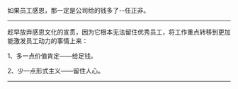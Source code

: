 
如果员工感恩，那一定是公司给的钱多了--任正非。

---

趁早放弃感恩文化的宣贯，因为它根本无法留住优秀员工，将工作重点转移到更加能激发员工动力的事情上来：

1、多一点价值肯定——给足钱。

2、少一点形式主义——留住人心。

---

